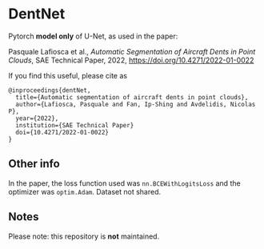 # DentNet
Pytorch __model only__ of U-Net, as used in the paper:

Pasquale Lafiosca et al., *Automatic Segmentation of Aircraft Dents in Point Clouds*, SAE Technical Paper, 2022, https://doi.org/10.4271/2022-01-0022

If you find this useful, please cite as
```
@inproceedings{dentNet,
  title={Automatic segmentation of aircraft dents in point clouds},
  author={Lafiosca, Pasquale and Fan, Ip-Shing and Avdelidis, Nicolas P},
  year={2022},
  institution={SAE Technical Paper}
  doi={10.4271/2022-01-0022}
}
```

## Other info
In the paper, the loss function used was `nn.BCEWithLogitsLoss` and the optimizer was `optim.Adam`.
Dataset not shared.

## Notes
Please note: this repository is __not__ maintained.
